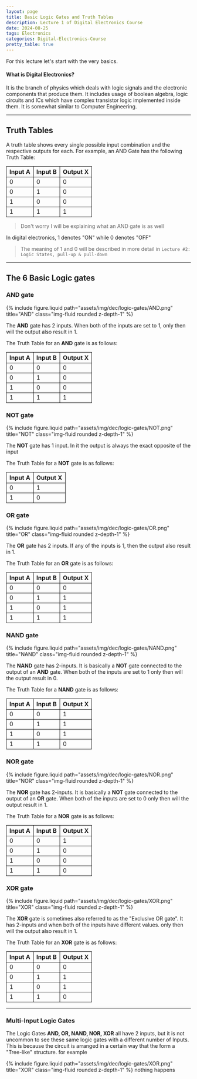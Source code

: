 ```yaml
---
layout: page
title: Basic Logic Gates and Truth Tables
description: Lecture 1 of Digital Electronics Course
date: 2024-08-25
tags: Electronics
categories: Digital-Electronics-Course
pretty_table: true
---
```


<style>
th, td {
  border:1px solid black;
}
</style>

For this lecture let's start with the very basics.

#### What is Digital Electronics?

It is the branch of physics which deals with logic signals and the electronic components that produce them. It includes usage of boolean algebra, logic circuits and ICs which have complex transistor logic implemented inside them. It is somewhat similar to Computer Engineering.

---

## Truth Tables

A truth table shows every single possible input combination and the respective outputs for each. For example, an AND Gate has the following Truth Table:

| Input A | Input B | Output X |
| ------- | ------- | -------- |
| 0       | 0       | 0        |
| 0       | 1       | 0        |
| 1       | 0       | 0        |
| 1       | 1       | 1        |

> Don't worry I will be explaining what an AND gate is as well

In digital electronics, 1 denotes "ON" while 0 denotes "OFF"

> The meaning of 1 and 0 will be described in more detail in `Lecture #2: Logic States, pull-up & pull-down`

---

## The 6 Basic Logic gates

### AND gate

{% include figure.liquid path="assets/img/dec/logic-gates/AND.png" title="AND" class="img-fluid rounded z-depth-1" %}

The **AND** gate has 2 inputs. When both of the inputs are set to 1, only then will the output also result in 1.

The Truth Table for an **AND** gate is as follows:

| Input A | Input B | Output X |
| ------- | ------- | -------- |
| 0       | 0       | 0        |
| 0       | 1       | 0        |
| 1       | 0       | 0        |
| 1       | 1       | 1        |

### NOT gate

{% include figure.liquid path="assets/img/dec/logic-gates/NOT.png" title="NOT" class="img-fluid rounded z-depth-1" %}

The **NOT** gate has 1 input. In it the output is always the exact opposite of the input

The Truth Table for a **NOT** gate is as follows:

| Input A | Output X |
| ------- | -------- |
| 0       | 1        |
| 1       | 0        |

### OR gate

{% include figure.liquid path="assets/img/dec/logic-gates/OR.png" title="OR" class="img-fluid rounded z-depth-1" %}

The **OR** gate has 2 inputs. If any of the inputs is 1, then the output also result in 1.

The Truth Table for an **OR** gate is as follows:

| Input A | Input B | Output X |
| ------- | ------- | -------- |
| 0       | 0       | 0        |
| 0       | 1       | 1        |
| 1       | 0       | 1        |
| 1       | 1       | 1        |

### NAND gate

{% include figure.liquid path="assets/img/dec/logic-gates/NAND.png" title="NAND" class="img-fluid rounded z-depth-1" %}

The **NAND** gate has 2-inputs. It is basically a **NOT** gate connected to the output of an **AND** gate. When both of the inputs are set to 1 only then will the output result in 0.

The Truth Table for a **NAND** gate is as follows:

| Input A | Input B | Output X |
| ------- | ------- | -------- |
| 0       | 0       | 1        |
| 0       | 1       | 1        |
| 1       | 0       | 1        |
| 1       | 1       | 0        |

### NOR gate

{% include figure.liquid path="assets/img/dec/logic-gates/NOR.png" title="NOR" class="img-fluid rounded z-depth-1" %}

The **NOR** gate has 2-inputs. It is basically a **NOT** gate connected to the output of an **OR** gate. When both of the inputs are set to 0 only then will the output result in 1.

The Truth Table for a **NOR** gate is as follows:

| Input A | Input B | Output X |
| ------- | ------- | -------- |
| 0       | 0       | 1        |
| 0       | 1       | 0        |
| 1       | 0       | 0        |
| 1       | 1       | 0        |

### XOR gate

{% include figure.liquid path="assets/img/dec/logic-gates/XOR.png" title="XOR" class="img-fluid rounded z-depth-1" %}

The **XOR** gate is sometimes also referred to as the "Exclusive OR gate". It has 2-inputs and when both of the inputs have different values. only then will the output also result in 1.

The Truth Table for an **XOR** gate is as follows:

| Input A | Input B | Output X |
| ------- | ------- | -------- |
| 0       | 0       | 0        |
| 0       | 1       | 1        |
| 1       | 0       | 1        |
| 1       | 1       | 0        |

---

### Multi-Input Logic Gates

The Logic Gates **AND, OR, NAND, NOR, XOR** all have 2 inputs, but it is not uncommon to see these same logic gates with a different number of Inputs. This is because the circuit is arranged in a certain way that the form a "Tree-like" structure. for example

{% include figure.liquid path="assets/img/dec/logic-gates/XOR.png" title="XOR" class="img-fluid rounded z-depth-1" %}
nothing happens
